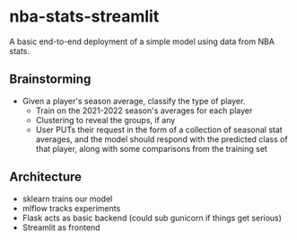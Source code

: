 # nba-stats-streamlit

A basic end-to-end deployment of a simple model using data from NBA stats.

## Brainstorming

* Given a player's season average, classify the type of player.
    * Train on the 2021-2022 season's averages for each player
    * Clustering to reveal the groups, if any
    * User PUTs their request in the form of a collection of seasonal stat averages, and the model should respond with the predicted class of that player, along with some comparisons from the training set 

## Architecture

* sklearn trains our model
* mlflow tracks experiments
* Flask acts as basic backend (could sub gunicorn if things get serious)
* Streamlit as frontend

